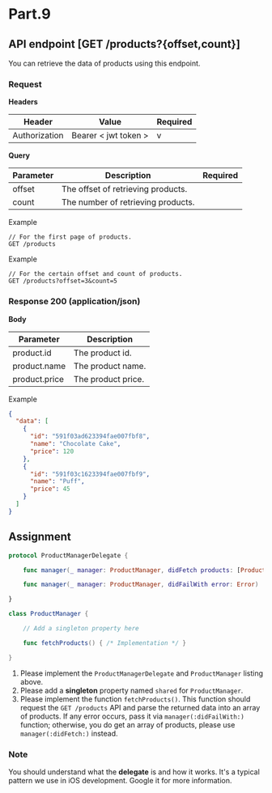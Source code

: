 # Part.9

## API endpoint [GET /products?{offset,count}]

You can retrieve the data of products using this endpoint.

### Request

**Headers**

| Header | Value | Required |
| --- | --- | --- |
| Authorization | Bearer < jwt token > | v |

**Query**

| Parameter | Description | Required |
| --- | --- | --- |
| offset | The offset of retrieving products. |  |
| count | The number of retrieving products. | |


Example

```
// For the first page of products.
GET /products
```

Example 

```
// For the certain offset and count of products.
GET /products?offset=3&count=5
```

### Response 200 (application/json)

**Body**

| Parameter | Description |
| --- | --- |
| product.id | The product id. |
| product.name | The product name. |
| product.price | The product price. |

Example

```json
{
  "data": [
    {
      "id": "591f03ad623394fae007fbf8",
      "name": "Chocolate Cake",
      "price": 120
    },
    {
      "id": "591f03c1623394fae007fbf9",
      "name": "Puff",
      "price": 45
    }
  ]
}
```

## Assignment

```swift
protocol ProductManagerDelegate {

    func manager(_ manager: ProductManager, didFetch products: [Product])

    func manager(_ manager: ProductManager, didFailWith error: Error)

}

class ProductManager {

    // Add a singleton property here 

    func fetchProducts() { /* Implementation */ }

}
```

1. Please implement the `ProductManagerDelegate` and `ProductManager` listing above.
2. Please add a **singleton** property named `shared` for `ProductManager`.
3. Please implement the function `fetchProducts()`. This function should request the `GET /products` API and parse the returned data into an array of products. If any error occurs, pass it via  `manager(:didFailWith:)` function; otherwise, you do get an array of products, please use `manager(:didFetch:)` instead.

### Note

You should understand what the **delegate** is and how it works. It's a typical pattern we use in iOS development. Google it for more information.